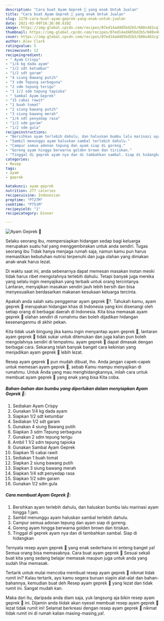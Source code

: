```yaml
---
description: "Cara buat Ayam Geprek 🍗 yang enak Untuk Jualan"
title: "Cara buat Ayam Geprek 🍗 yang enak Untuk Jualan"
slug: 1270-cara-buat-ayam-geprek-yang-enak-untuk-jualan
date: 2021-03-09T16:36:00.610Z
image: https://img-global.cpcdn.com/recipes/07ed14ad485bd2b5/680x482cq70/ayam-geprek-🍗-foto-resep-utama.jpg
thumbnail: https://img-global.cpcdn.com/recipes/07ed14ad485bd2b5/680x482cq70/ayam-geprek-🍗-foto-resep-utama.jpg
cover: https://img-global.cpcdn.com/recipes/07ed14ad485bd2b5/680x482cq70/ayam-geprek-🍗-foto-resep-utama.jpg
author: Alex Clark
ratingvalue: 5
reviewcount: 12
recipeingredient:
- " Ayam Crispy"
- "1/4 kg dada ayam"
- "1/2 sdt ketumbar"
- "1/2 sdt garam"
- "4 siung Bawang putih"
- "3 sdm Tepung serbaguna"
- "2 sdm tepung terigu"
- "1 1/2 sdm tepung tapioka"
- " Sambal Ayam Geprek"
- "15 cabai rawit"
- "1 buah tomat"
- "2 siung bawang putih"
- "3 siung bawang merah"
- "1/4 sdt penyedap rasa"
- "1/2 sdm garam"
- "1/2 sdm gula"
recipeinstructions:
- "Bersihkan ayam terlebih dahulu, dan haluskan bumbu lalu marinasi ayam hingga 1 jam."
- "Sambil menunggu ayam haluskan sambal terlebih dahulu."
- "Campur semua adonan tepung dan ayam siap di goreng."
- "Goreng ayam hingga berwarna golden brown dan tiriskan."
- "Tinggal di geprek ayam nya dan di tambahkan sambal. Siap di hidangkan"
categories:
- Resep
tags:
- ayam
- geprek

katakunci: ayam geprek 
nutrition: 277 calories
recipecuisine: Indonesian
preptime: "PT27M"
cooktime: "PT51M"
recipeyield: "1"
recipecategory: Dinner

---
```



![Ayam Geprek 🍗](https://img-global.cpcdn.com/recipes/07ed14ad485bd2b5/680x482cq70/ayam-geprek-🍗-foto-resep-utama.jpg)

Selaku seorang ibu, mempersiapkan hidangan sedap bagi keluarga merupakan suatu hal yang menggembirakan untuk anda sendiri. Tugas seorang ibu Tidak hanya menjaga rumah saja, namun kamu pun harus memastikan kebutuhan nutrisi terpenuhi dan juga olahan yang dimakan anak-anak harus lezat.

Di waktu  saat ini, anda sebenarnya dapat memesan masakan instan meski tidak harus ribet mengolahnya terlebih dahulu. Tetapi banyak juga mereka yang selalu ingin menyajikan yang terbaik untuk orang tercintanya. Lantaran, menyajikan masakan sendiri jauh lebih bersih dan bisa menyesuaikan berdasarkan makanan kesukaan keluarga tercinta. 



Apakah anda salah satu penggemar ayam geprek 🍗?. Tahukah kamu, ayam geprek 🍗 merupakan hidangan khas di Indonesia yang kini disenangi oleh setiap orang di berbagai daerah di Indonesia. Kita bisa memasak ayam geprek 🍗 olahan sendiri di rumahmu dan boleh dijadikan hidangan kesenanganmu di akhir pekan.

Kita tidak usah bingung jika kamu ingin menyantap ayam geprek 🍗, lantaran ayam geprek 🍗 tidak sukar untuk ditemukan dan juga kalian pun boleh mengolahnya sendiri di tempatmu. ayam geprek 🍗 dapat dimasak dengan berbagai cara. Sekarang telah banyak banget cara kekinian yang menjadikan ayam geprek 🍗 lebih lezat.

Resep ayam geprek 🍗 pun mudah dibuat, lho. Anda jangan capek-capek untuk memesan ayam geprek 🍗, sebab Kamu mampu menyajikan di rumahmu. Untuk Anda yang mau menghidangkannya, inilah cara untuk membuat ayam geprek 🍗 yang enak yang bisa Kita coba.

<!--inarticleads1-->

##### Bahan-bahan dan bumbu yang diperlukan dalam menyiapkan Ayam Geprek 🍗:

1. Sediakan  Ayam Crispy
1. Gunakan 1/4 kg dada ayam
1. Siapkan 1/2 sdt ketumbar
1. Sediakan 1/2 sdt garam
1. Gunakan 4 siung Bawang putih
1. Siapkan 3 sdm Tepung serbaguna
1. Gunakan 2 sdm tepung terigu
1. Ambil 1 1/2 sdm tepung tapioka
1. Gunakan  Sambal Ayam Geprek
1. Siapkan 15 cabai rawit
1. Sediakan 1 buah tomat
1. Siapkan 2 siung bawang putih
1. Siapkan 3 siung bawang merah
1. Siapkan 1/4 sdt penyedap rasa
1. Siapkan 1/2 sdm garam
1. Gunakan 1/2 sdm gula




<!--inarticleads2-->

##### Cara membuat Ayam Geprek 🍗:

1. Bersihkan ayam terlebih dahulu, dan haluskan bumbu lalu marinasi ayam hingga 1 jam.
1. Sambil menunggu ayam haluskan sambal terlebih dahulu.
1. Campur semua adonan tepung dan ayam siap di goreng.
1. Goreng ayam hingga berwarna golden brown dan tiriskan.
1. Tinggal di geprek ayam nya dan di tambahkan sambal. Siap di hidangkan




Ternyata resep ayam geprek 🍗 yang enak sederhana ini enteng banget ya! Semua orang bisa memasaknya. Cara buat ayam geprek 🍗 Sesuai sekali buat kita yang sedang belajar memasak maupun juga untuk anda yang sudah lihai memasak.

Tertarik untuk mulai mencoba membuat resep ayam geprek 🍗 nikmat tidak rumit ini? Kalau tertarik, ayo kamu segera buruan siapin alat-alat dan bahan-bahannya, kemudian buat deh Resep ayam geprek 🍗 yang lezat dan tidak rumit ini. Sangat mudah kan. 

Maka dari itu, daripada anda diam saja, yuk langsung aja bikin resep ayam geprek 🍗 ini. Dijamin anda tiidak akan nyesel membuat resep ayam geprek 🍗 lezat tidak rumit ini! Selamat berkreasi dengan resep ayam geprek 🍗 nikmat tidak rumit ini di rumah kalian masing-masing,ya!.

